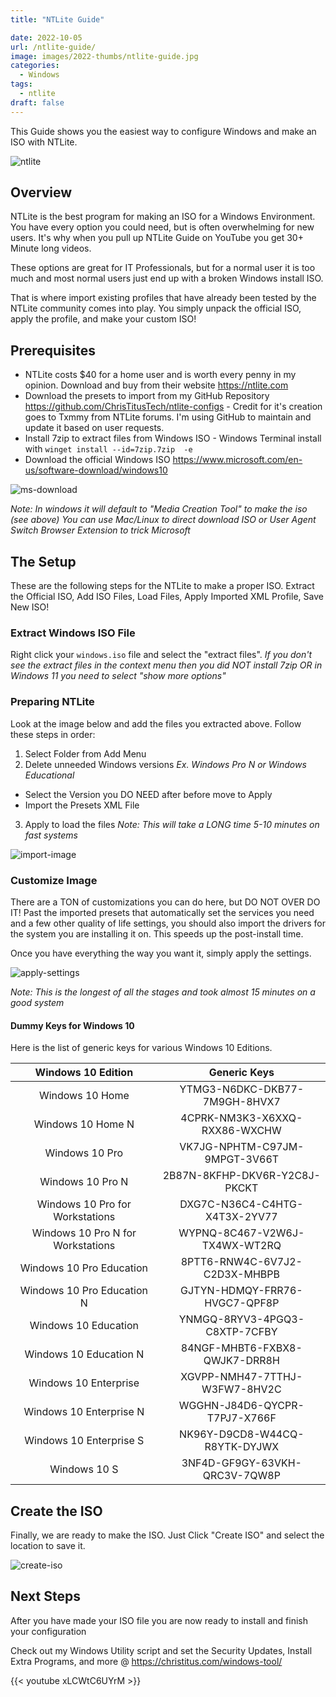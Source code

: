 ```yaml
---
title: "NTLite Guide"

date: 2022-10-05
url: /ntlite-guide/
image: images/2022-thumbs/ntlite-guide.jpg
categories:
  - Windows
tags:
  - ntlite
draft: false
---
```

This Guide shows you the easiest way to configure Windows and make an ISO with NTLite. 
<!--more-->
![ntlite](/images/2022/ntlite/ntlite.png)

## Overview

NTLite is the best program for making an ISO for a Windows Environment. You have every option you could need, but is often overwhelming for new users. It's why when you pull up NTLite Guide on YouTube you get 30+ Minute long videos.

These options are great for IT Professionals, but for a normal user it is too much and most normal users just end up with a broken Windows install ISO.

That is where import existing profiles that have already been tested by the NTLite community comes into play. You simply unpack the official ISO, apply the profile, and make your custom ISO!

## Prerequisites

 - NTLite costs $40 for a home user and is worth every penny in my opinion. Download and buy from their website <https://ntlite.com>
 - Download the presets to import from my GitHub Repository <https://github.com/ChrisTitusTech/ntlite-configs> - Credit for it's creation goes to Txmmy from NTLite forums. I'm using GitHub to maintain and update it based on user requests. 
 - Install 7zip to extract files from Windows ISO - Windows Terminal install with `winget install --id=7zip.7zip  -e`
 - Download the official Windows ISO <https://www.microsoft.com/en-us/software-download/windows10>

![ms-download](/images/2022/ntlite/download-iso.png)

_Note: In windows it will default to "Media Creation Tool" to make the iso (see above) You can use Mac/Linux to direct download ISO or User Agent Switch Browser Extension to trick Microsoft_

## The Setup

These are the following steps for the NTLite to make a proper ISO. Extract the Official ISO, Add ISO Files, Load Files, Apply Imported XML Profile, Save New ISO!

### Extract Windows ISO File

Right click your `windows.iso` file and select the "extract files". _If you don't see the extract files in the context menu then you did NOT install 7zip OR in Windows 11 you need to select "show more options"_

### Preparing NTLite

Look at the image below and add the files you extracted above. Follow these steps in order:

1. Select Folder from Add Menu
2. Delete unneeded Windows versions _Ex. Windows Pro N or Windows Educational_
  - Select the Version you DO NEED after before move to Apply
  - Import the Presets XML File
3. Apply to load the files _Note: This will take a LONG time 5-10 minutes on fast systems_

![import-image](/images/2022/ntlite/import-image.png)

### Customize Image

There are a TON of customizations you can do here, but DO NOT OVER DO IT! Past the imported presets that automatically set the services you need and a few other quality of life settings, you should also import the drivers for the system you are installing it on. This speeds up the post-install time. 

Once you have everything the way you want it, simply apply the settings.

![apply-settings](/images/2022/ntlite/apply-settings.png)

_Note: This is the longest of all the stages and took almost 15 minutes on a good system_

#### Dummy Keys for Windows 10

Here is the list of generic keys for various Windows 10 Editions.

| Windows 10 Edition                | Generic Keys                  |
| :---:                             | :---:                         |
| Windows 10 Home                   | YTMG3-N6DKC-DKB77-7M9GH-8HVX7 |
| Windows 10 Home N                 | 4CPRK-NM3K3-X6XXQ-RXX86-WXCHW |
| Windows 10 Pro                    | VK7JG-NPHTM-C97JM-9MPGT-3V66T |
| Windows 10 Pro N                  | 2B87N-8KFHP-DKV6R-Y2C8J-PKCKT |
| Windows 10 Pro for Workstations   | DXG7C-N36C4-C4HTG-X4T3X-2YV77 |
| Windows 10 Pro N for Workstations | WYPNQ-8C467-V2W6J-TX4WX-WT2RQ |
| Windows 10 Pro Education          | 8PTT6-RNW4C-6V7J2-C2D3X-MHBPB |
| Windows 10 Pro Education N        | GJTYN-HDMQY-FRR76-HVGC7-QPF8P |
| Windows 10 Education              | YNMGQ-8RYV3-4PGQ3-C8XTP-7CFBY |
| Windows 10 Education N            | 84NGF-MHBT6-FXBX8-QWJK7-DRR8H |
| Windows 10 Enterprise             | XGVPP-NMH47-7TTHJ-W3FW7-8HV2C |
| Windows 10 Enterprise N           | WGGHN-J84D6-QYCPR-T7PJ7-X766F |
| Windows 10 Enterprise S           | NK96Y-D9CD8-W44CQ-R8YTK-DYJWX |
| Windows 10 S                      | 3NF4D-GF9GY-63VKH-QRC3V-7QW8P |

## Create the ISO

Finally, we are ready to make the ISO. Just Click "Create ISO" and select the location to save it. 

![create-iso](/images/2022/ntlite/create-iso.png)

## Next Steps

After you have made your ISO file you are now ready to install and finish your configuration

Check out my Windows Utility script and set the Security Updates, Install Extra Programs, and more @ <https://christitus.com/windows-tool/>

{{< youtube xLCWtC6UYrM >}}
